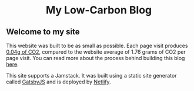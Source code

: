 <h1 align="center">
  My Low-Carbon Blog
</h1>

## Welcome to my site

This website was built to be as small as possible. Each page visit produces [0.04g of CO2](https://www.websitecarbon.com/website/daniellesubject-com/), compared to the website average of 1.76 grams of CO2 per page visit. You can read more about the process behind building this blog [here](https://daniellesubject.com/blog/green-web-design).

This site supports a Jamstack. It was built using a static site generator called [GatsbyJS](https://www.gatsbyjs.com/) and is deployed by [Netlify](netlify.com).


